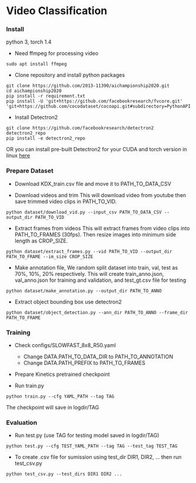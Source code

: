 # Video Classification

### Install
python 3, torch 1.4

- Need ffmpeg for processing video
```
sudo apt install ffmpeg
```

- Clone repository and install python packages
```
git clone https://github.com/2013-11390/aichampionship2020.git
cd aichampionship2020
pip install -r requirement.txt
pip install -U 'git+https://github.com/facebookresearch/fvcore.git' 'git+https://github.com/cocodataset/cocoapi.git#subdirectory=PythonAPI'
```

- Install Detectron2
```
git clone https://github.com/facebookresearch/detectron2 detectron2_repo
pip install -e detectron2_repo
```
OR you can install pre-built Detectron2 for your CUDA and torch version in linux [here](https://github.com/facebookresearch/detectron2/blob/master/INSTALL.md)

### Prepare Dataset

- Download KDX_train.csv file and move it to PATH_TO_DATA_CSV

- Download videos and trim
This will download video from youtube then save trimmed video clips in PATH_TO_VID.
```
python dataset/download_vid.py --input_csv PATH_TO_DATA_CSV --output_dir PATH_TO_VID
```

- Extract frames from videos
This will extract frames from video clips into PATH_TO_FRAMES (30fps). 
Then resize images into minimum side length as CROP_SIZE.
```
python dataset/extract_frames.py --vid PATH_TO_VID --output_dir PATH_TO_FRAME --im_size CROP_SIZE
```

- Make annotation file, We random split dataset into train, val, test as 70%, 10%, 20% respectively.
This will create train_anno.json, val_anno.json for training and validation, and test_gt.csv file for testing
```
python dataset/make_annotation.py --output_dir PATH_TO_ANNO
```

- Extract object bounding box use detectron2
```
python dataset/object_detection.py --ann_dir PATH_TO_ANNO --frame_dir PATH_TO_FRAME
```



### Training
- Check configs/SLOWFAST_8x8_R50.yaml
  - Change DATA.PATH_TO_DATA_DIR to PATH_TO_ANNOTATION
  - Change DATA.PATH_PREFIX to PATH_TO_FRAMES

- Prepare Kinetics pretrained checkpoint

- Run train.py
```
python train.py --cfg YAML_PATH --tag TAG
```
The checkpoint will save in logdir/TAG

### Evaluation
- Run test.py (use TAG for testing model saved in logdir/TAG)
```
python test.py --cfg TEST_YAML_PATH --tag TAG --test_tag TEST_TAG
```

- To create .csv file for sumission using test_dir DIR1, DIR2, ... then run test_csv.py
```
python test_csv.py --test_dirs DIR1 DIR2 ...
```